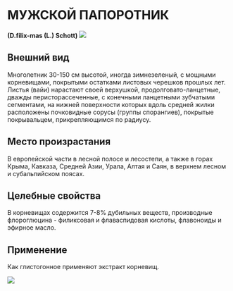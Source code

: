 # МУЖСКОЙ ПАПОРОТНИК
**(D.filix-mas (L.) Schott)**
![](Мужской%20папоротник1.jpg)

## Внешний вид
Многолетник 30-150 см высотой, иногда зимнезеленый, с мощными корневищами, покрытыми остатками листовых черешков прошлых лет. Листья (вайи) нарастают своей верхушкой, продолговато-ланцетные, дважды перисторассеченные, с конечными ланцетными зубчатыми сегментами, на нижней поверхности которых вдоль средней жилки расположены почковидные сорусы (группы спорангиев), покрытые покрывальцем, прикрепляющимся по радиусу.

## Место произрастания
В европейской части в лесной полосе и лесостепи, а также в горах Крыма, Кавказа, Средней Азии, Урала, Алтая и Саян, в верхнем лесном и субальпийском поясах.      

## Целебные свойства
В корневищах содержится 7-8% дубильных веществ, производные флороглюцина - филиксовая и флаваспидовая кислоты, флавоноиды и эфирное масло.

## Применение
Как глистогонное применяют экстракт корневищ.

![](Мужской%20папоротник.jpg)

  